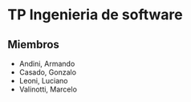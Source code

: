 # TP Ingenieria de software

## Miembros

- Andini, Armando
- Casado, Gonzalo
- Leoni, Luciano
- Valinotti, Marcelo
